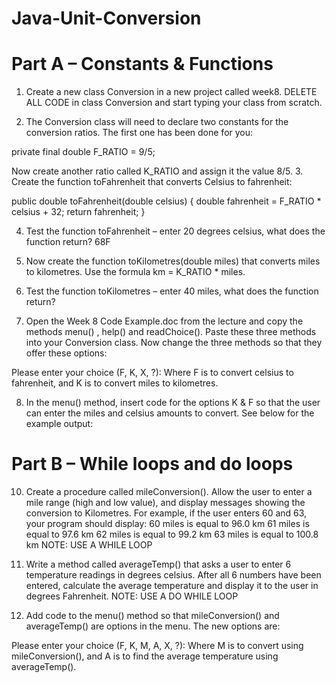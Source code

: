 # Java-Unit-Conversion

# Part A – Constants & Functions

1. Create a new class Conversion in a new project called week8. DELETE ALL CODE in class Conversion and start typing your class from scratch.

2. The Conversion class will need to declare two constants for the conversion ratios. The first one has been done for you:

private final double F_RATIO = 9/5;

Now create another ratio called K_RATIO and assign it the value 8/5.
3. Create the function toFahrenheit that converts Celsius to fahrenheit:

public double toFahrenheit(double celsius)
{
	double fahrenheit = F_RATIO * celsius + 32;
	return fahrenheit;
}

4. Test the function toFahrenheit – enter 20 degrees celsius, what does the function return? 68F

5. Now create the function toKilometres(double miles) that converts miles to kilometres. Use the formula km = K_RATIO * miles.

6. Test the function toKilometres – enter 40 miles, what does the function return?

7. Open the Week 8 Code Example.doc from the lecture and copy the methods menu() , help() and readChoice(). Paste these three methods into your Conversion class. Now change the three methods so that they offer these options:

Please enter your choice (F, K, X, ?):
Where F is to convert celsius to fahrenheit, and K is to convert miles to kilometres.

 
8. In the menu() method, insert code for the options K & F so that the user can enter the miles and celsius amounts to convert. See below for the example output:

 
 
# Part B – While loops and do loops

10. Create a procedure called mileConversion().  Allow the user to enter a mile range (high and low value), and display messages showing the conversion to Kilometres. 
For example, if the user enters 60 and 63, your program should display:
60 miles is equal to 96.0 km
61 miles is equal to 97.6 km
62 miles is equal to 99.2 km
63 miles is equal to 100.8 km
NOTE: USE A WHILE LOOP

11. Write a method called averageTemp() that asks a user to enter 6 temperature readings in degrees celsius. After all 6 numbers have been entered, calculate the average temperature and display it to the user in degrees Fahrenheit. 
NOTE: USE A DO WHILE LOOP

12. Add code to the menu() method so that mileConversion() and averageTemp() are options in the menu. The new options are:

Please enter your choice (F, K, M, A, X, ?):
Where M is to convert using mileConversion(), and A is to find the average temperature using averageTemp().

